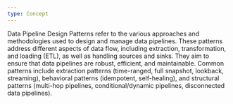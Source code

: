 ```yaml
---
type: Concept
---
```


Data Pipeline Design Patterns refer to the various approaches and methodologies used to design and manage data pipelines. These patterns address different aspects of data flow, including extraction, transformation, and loading (ETL), as well as handling sources and sinks. They aim to ensure that data pipelines are robust, efficient, and maintainable. Common patterns include extraction patterns (time-ranged, full snapshot, lookback, streaming), behavioral patterns (idempotent, self-healing), and structural patterns (multi-hop pipelines, conditional/dynamic pipelines, disconnected data pipelines).